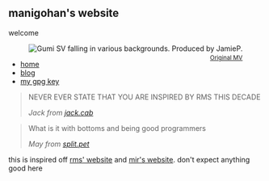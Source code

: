 <link rel="stylesheet" href="https://matcha.mizu.sh/matcha.css">
<link rel="stylesheet" href="style.css">
<link rel="preconnect" href="https://rsms.me/">
<link rel="stylesheet" href="https://rsms.me/inter/inter.css">
<title>manigohan's website</title>

## manigohan's website

welcome

<div style="text-align: center;">
  <div style="display: inline-block; position: relative;">
    <img src="iwishthaticouldfall.GIF" alt="Gumi SV falling in various backgrounds. Produced by JamieP.">
    <br>
    <small>
      <span style="position: absolute; right: 0; bottom: -1.5em; color: gray;">
        <a href="https://www.youtube.com/watch?v=FftLImzl1-k">Original MV</a>
      </span>
    </small>
  </div>
</div>

- [home](#)
- [blog](blog/index.html)
- [my gpg key](gpg-key-manigohan-at-national-dot-shitposting-dot-agency-2025-07-16.txt)

<blockquote>
    <p>
        NEVER EVER STATE THAT YOU ARE INSPIRED BY RMS THIS DECADE
    </p>
    <cite>Jack from <a href="https://jack.cab">jack.cab</a></cite>
</blockquote>
<blockquote>
    <p>
        What is it with bottoms and being good programmers
    </p>
    <cite>May from <a href="https://split.pet">split.pet</a></cite>
</blockquote>

this is inspired off [rms' website](https://stallman.org) and [mir's website](https://marq42.xyz). don't expect anything good here
